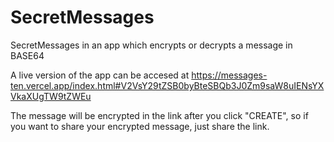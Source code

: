 # SecretMessages

SecretMessages in an app which encrypts or decrypts a message in BASE64

A live version of the app can be accesed at https://messages-ten.vercel.app/index.html#V2VsY29tZSB0byBteSBQb3J0Zm9saW8uIENsYXVkaXUgTW9tZWEu

The message will be encrypted in the link after you click "CREATE", so if you want to share your encrypted message, just share the link.

